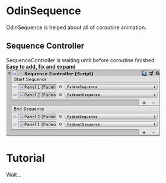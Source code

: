 # OdinSequence
OdinSequence is helped about all of coroutine animation.<br>

## Sequence Controller
SequenceController is waiting until before coroutine finished.<br>
<b>Easy to add, fix and expand</b><br>
![Image](./Images/sequenceEditor.gif)


# Tutorial
Wait...
